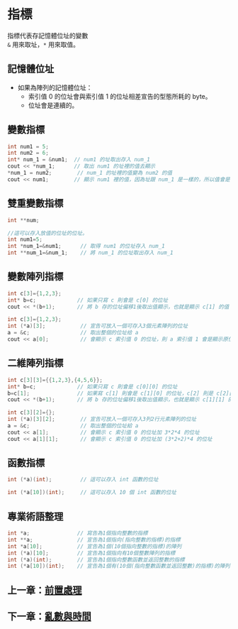 # 指標

指標代表存記憶體位址的變數  
`&` 用來取址，`*` 用來取值。

## 記憶體位址

- 如果為陣列的記憶體位址：
  - 索引值 0 的位址會與索引值 1 的位址相差宣告的型態所耗的 byte。
  - 位址會是連續的。

## 變數指標

```cpp
int num1 = 5;
int num2 = 6;
int* num_1 = &num1;  // num1 的址取出存入 num_1
cout << *num_1;      // 取出 num1 的址裡的值去顯示
*num_1 = num2;        // num_1 的址裡的值變為 num2 的值
cout << num1;        // 顯示 num1 裡的值，因為址跟 num_1 是一樣的，所以值會是 num2 的值
```

## 雙重變數指標

```cpp
int **num;

//這可以存入放值的位址的位址。
int num1=5;
int *num_1=&num1;      // 取得 num1 的位址存入 num_1
int **num_1=&num_1;    // 將 num_1 的位址取出存入 num_1
```

## 變數陣列指標

```cpp
int c[3]={1,2,3};
int* b=c;             // 如果只寫 c 則會是 c[0] 的位址
cout << *(b+1);       // 將 b 存的位址偏移1後取出值顯示，也就是顯示 c[1] 的值
```
```cpp
int c[3]={1,2,3};
int (*a)[3];           // 宣告可放入一個可存入3個元素陣列的位址
a = &c;                // 取出整個的位址给 a
cout << a[0];          // 會顯示 c 索引值 0 的位址，則 a 索引值 1 會是顯示原位址加 3*4 的位址
```

## 二維陣列指標

```cpp
int c[3][3]={{1,2,3},{4,5,6}};
int* b=c;             // 如果只寫 c 則會是 c[0][0] 的位址
b=c[1];               // 如果寫 c[1] 則會是 c[1][0] 的位址，c[2] 則是 c[2][0] 的位址，以此類推
cout << *(b+1);       // 將 b 存的位址偏移1後取出值顯示，也就是顯示 c[1][1] 的值
```
```cpp
int c[3][2]={};
int (*a)[3][2];        // 宣告可放入一個可存入3列2行元素陣列的位址
a = &c;                // 取出整個的位址給 a
cout << a[1];          // 會顯示 c 索引值 0 的位址加 3*2*4 的位址
cout << a[1][1];       // 會顯示 c 索引值 0 的位址加 (3*2+2)*4 的位址
```

## 函數指標

```cpp
int (*a)(int);         // 這可以存入 int 函數的位址
```
```cpp
int (*a[10])(int);     // 這可以存入 10 個 int 函數的位址
```

## 專業術語整理

```cpp
int *a;               // 寫告為1個指向整數的指標
int **a;              // 宣告為1個指向(指向整數的指標)的指標
int *a[10];           // 宣告為1個(10個指向整數的指標)的陣列
int (*a)[10];         // 宣告為1個指向有10個整數陣列的指標
int (*a)(int);        // 宣告為1個指向整數函數並返回整數的指標
int (*a[10])(int);    // 宣告為1個有(10個(指向整數函數並返回整數)的指標)的陣列
```

## 上一章：[前置處理](https://github.com/xixa3333/C-Plus-Plus-Textbook/blob/main/%E5%89%8D%E7%BD%AE%E8%99%95%E7%90%86.md)
## 下一章：[亂數與時間](https://github.com/xixa3333/C-Plus-Plus-Textbook/blob/main/%E4%BA%82%E6%95%B8%E8%88%87%E6%99%82%E9%96%93.md)
